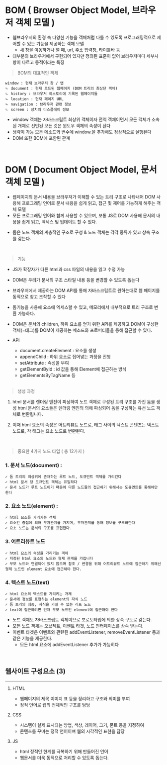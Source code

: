 # BOM ( Browser Object Model, 브라우저 객체 모델 )

- 웹브라우저의 환경 속 다양한 기능을 객체처럼 다룰 수 있도록 프로그래밍적으로 제어할 수 있는 기능을 제공하는 객체 모델
  - 새 창을 이동하거나 열 때, url, 주소 입력창, 타이틀바 등
  <!-- - BOM을 통해 웹브라우저의 환경 속 다양한 기능을 객체처럼 다룰 수 있다
  - BOM의 역할 : 웹브라우저 버튼, url, 주소 입력창, 타이틀바 등 웹브라우저 윈도우 및 페이지에 이 부분을 제어할 수 있게끔
    -->
- 대부분의 브라우저에서 구현되어 있지만 정의된 표준이 없어 브라우저마다 세부사항이 다르고 동적이라는 특징

> BOM의 대표적인 객체

```
window : 현재 브라우저 창 / 탭
ㄴ document : 현재 로드된 웹페이지 (DOM 트리의 최상단 객체)
ㄴ history : 브라우저 히스토리에 기록된 웹페이지들
ㄴ location : 현재 페이지 URL
ㄴ navigation : 브라우저 관련 정보
ㄴ screen : 장치의 디스플레이 정보
```

- window 객체는 자바스크립트 최상위 객체이자 전역 객체이면서 모든 객체가 소속된 개체로 선언된 모든 것은 윈도우 객체의 속성이 된다
- 생략이 가능 모든 메소드와 변수에 window.을 추가해도 정상적으로 실행된다
- DOM 또한 BOM에 포함된 관계

<br/>

# DOM ( Document Object Model, 문서 객체 모델 )

- 웹페이지의 문서 내용을 브라우저가 이해할 수 있는 트리 구조로 나타내어 DOM 사용해 프로그래밍 언어로 문서 내용을 쉽게 읽고, 접근 및 제어를 가능하게 해주는 객체 모델
- 모든 프로그래밍 언어와 함께 사용할 수 있으며, 보통 JS로 DOM 사용해 문서의 내용을 쉽게 읽고, 엑세스 및 업데이트 할 수 있다.
<!-- - 문서(xtml, html, xml 등)에 대한 모든 내용을 담고 있는 객체를 의미
- 돔은 html 요소간의 부자관계를 반영하여 모든 노드들을 트리 구조로 구성한 것 -->

- 돔은 노드 객체의 계층적인 구조로 구성 & 노드 객체는 각각 종류가 있고 상속 구조를 갖는다.

<br/>

> 기능

- JS가 확장자가 다른 html과 css 파일의 내용을 읽고 수정 가능
- DOM은 우리가 문서의 구조 스타일 내용 등을 변경할 수 있도록 돕는다
- 브라우저에서 제공하는 DOM API를 통해 자바스크립트로 원하는대로 웹 페이지를 동적으로 찾고 조작할 수 있다
- 돔기능을 사용해 요소에 엑세스할 수 있고, 메모리에서 내부적으로 트리 구조로 변환 가능하다.

- DOM은 문서의 children, 하위 요소를 얻기 위한 API를 제공하고
  DOM이 구성한 객체(=태그)를 DOM이 제공하는 메소드와 프로퍼티들을 통해 접근할 수 있다.

- API<br/>

  - document.createElement : 요소를 생성<br/>
  - appendChild : 하위 요소로 집어넣는 과정을 진행<br/>
  - setAttribute : 속성을 부여<br/>
  - getElementById : id 값을 통해 Element에 접근하는 방식<br/>
  - getElementsByTagName 등

  <br/>

> 생성 과정

1. html 문서를 렌더링 엔진이 피싱하여 노드 객체로 구성된 트리 구조를 가진 돔을 생성
   html 문서의 요소들은 렌더링 엔진의 의해 파싱되어 돔을 구성하는 유선 노드 객체로 변환됩니다.

2. 이때 html 요소의 속성은 어트리뷰트 노드로, 태그 사이의 텍스트 콘텐츠는 텍스트 노드로, 각 태그는 요소 노드로 변환된다.

<br/>

> 중요한 4가지 노드 타입 ( 총 12가지 )

### 1. 문서 노드(document) :

    ✓ 돔 트리의 최상위에 존재하는 루트 노드, 도큐먼트 객체를 가리킨다
    ✓ html 문서 당 도큐먼트 객체는 유일하다
    ✓ 문서 노드가 루트 노드이기 때문에 다른 노드들의 접근하기 위해서는 도큐먼트를 통해야만 한다

### 2. 요소 노드(element) :

    ✓ html 요소를 가리키는 객체
    ✓ 요소간 중첩에 의해 부자관계를 가지며, 부자관계를 통해 정보를 구조화한다
    ✓ 요소 노드는 문서의 구조를 표현한다.

### 3. 어트리뷰트 노드

    ✓ html 요소의 속성을 가리키는 객체
    ✓ 지정된 html 요소의 노드와 형제 관계를 가집니다
    ✓ 부모 노드와 연결되어 있지 않으며 참조 / 변경을 위해 어트리뷰트 노드에 접근하기 위해선 형제 노드인 element 요소에 접근해야 한다.

### 4. 텍스트 노드(text)

    ✓ html 요소의 텍스트를 가리키는 개체
    ✓ 문서에 정보를 표현하는 element의 자식 노드
    ✓ 돔 트리의 최종, 자식을 가질 수 없는 리프 노드
    ✓ text에 접근하려면 먼저 부모 노드인 element에 접근해야 한다

- 노드 객체도 자바스크립트 객체이므로 포로토타입에 의한 상속 구도로 갖는다.
- 모든 노드 객체는 오브젝트, 이벤트 타겟, 노드 인터페이스를 상속 받는다.
- 이벤트 타겟은 이벤트와 관련된 addEventListener, removeEventListener 등과 같은 기능을 제공한다.
  - 모든 html 요소에 addEventListener 추가가 가능히다

<!-- parent나 child 등과 같은 노드 관련 기능은 노드 인터페이스 에서 제공한다.
크롬 개발자 도구에서 html 요소 클릭 후 하단 우측 properties 패널을 클릭하면 노드 객체의 상속 구조를 확인할 수 있다 -->

<!-- 1. WHAT<br/>
   DOM은 XML혹은 HTML을 위한 프로그래밍 인터페이스 또는 API로, 문서의 내용을 트리 구조로 나타내는 일을 합니다.
   모든 프로그래밍 언어와 함께 사용할 수 있으며, 일단적으로 JS와 함께 사용되며 DOM 사용해 문서의 내용을 쉽게 읽고, 엑세스 및 업데이트 할 수 있습니다.<br/><br/>
   웹페이지를 객체지향적 방식의 표현으로, js같은 스크립트 언어의 도움으로 수정할 수 있다.
   돔기능을 사용해 요소에 엑세스할 수 있고, 메모리에서 내부적으로 트리 구조로 변환 가능하다.
   <br/> -->

<br/>

## 웹사이트 구성요소 (3)

---

1. HTML<br/>

   - 웹페이지의 제목 이미지 표 등을 정리하고 구조와 의미를 부여<br/>
   - 정적 언어로 웹의 전체적인 구조를 담당

2. CSS<br/>

   - 시스템이 실제 표시되는 방법, 색상, 레이어, 크기, 폰트 등을 지정하여
   - 콘텐츠를 꾸미는 정적 언어이며 웹의 시각적인 표현을 담당

3. JS <br/>
   - html 정적인 한계를 극복하기 위해 만들어진 언어
   - 웹문서를 더욱 동적으로 처리할 수 있도록 돕는다.
